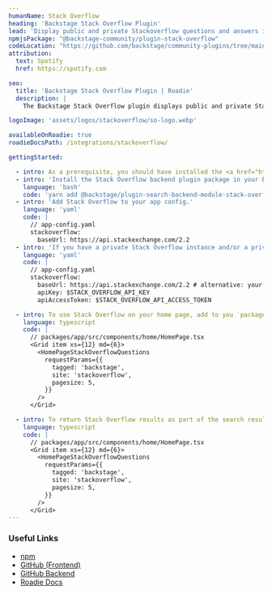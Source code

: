 ```yaml
---
humanName: Stack Overflow
heading: 'Backstage Stack Overflow Plugin'
lead: 'Display public and private Stackoverflow questions and answers in Backstage'
npmjsPackage: "@backstage-community/plugin-stack-overflow"
codeLocation: "https://github.com/backstage/community-plugins/tree/main/workspaces/stack-overflow/plugins/stack-overflow"
attribution:
  text: Spotify
  href: https://spotify.com

seo:
  title: 'Backstage Stack Overflow Plugin | Roadie'
  description: |
    The Backstage Stack Overflow plugin displays public and private Stackoverflow questions and answers in Backstage and adds Stack Overflow to search results.

logoImage: 'assets/logos/stackoverflow/so-logo.webp'

availableOnRoadie: true
roadieDocsPath: /integrations/stackoverflow/

gettingStarted:

  - intro: As a prerequisite, you should have installed the <a href="https://github.com/backstage/community-plugins/tree/main/workspaces/stack-overflow/plugins/stack-overflow-backend'>Stack Overflow Backend plugin</a>.
  - intro: 'Install the Stack Overflow backend plugin package in your Backstage app'
    language: 'bash'
    code: 'yarn add @backstage/plugin-search-backend-module-stack-overflow-collator'
  - intro: 'Add Stack Overflow to your app config.'
    language: 'yaml'
    code: |
      // app-config.yaml
      stackoverflow:
        baseUrl: https://api.stackexchange.com/2.2
  - intro: 'If you have a private Stack Overflow instance and/or a private Stack Overflow Team you will need to supply an API key or Personal Access Token. You can read more about how to set this up by going to the Stack Overflow Help Page.'
    language: 'yaml'
    code: |
      // app-config.yaml
      stackoverflow:
        baseUrl: https://api.stackexchange.com/2.2 # alternative: your internal stack overflow instance
        apiKey: $STACK_OVERFLOW_API_KEY
        apiAccessToken: $STACK_OVERFLOW_API_ACCESS_TOKEN

  - intro: To use Stack Overflow on your home page, add to you `packages/app/src/components/home/HomePage.tsx`
    language: typescript
    code: |
      // packages/app/src/components/home/HomePage.tsx
      <Grid item xs={12} md={6}>
        <HomePageStackOverflowQuestions
          requestParams={{
            tagged: 'backstage',
            site: 'stackoverflow',
            pagesize: 5,
          }}
        />
      </Grid>

  - intro: To return Stack Overflow results as part of the search results in Backstage, add `StackOverflowSearchResultListItem` to `packages/app/src/components/search/SearchPage.tsx`.
    language: typescript
    code: |
      // packages/app/src/components/home/HomePage.tsx
      <Grid item xs={12} md={6}>
        <HomePageStackOverflowQuestions
          requestParams={{
            tagged: 'backstage',
            site: 'stackoverflow',
            pagesize: 5,
          }}
        />
      </Grid>
---
```


### Useful Links

- [npm](https://www.npmjs.com/package/@backstage-community/plugin-stack-overflow)
- [GitHub (Frontend)](https://github.com/backstage/community-plugins/blob/main/workspaces/stack-overflow/plugins/stack-overflow/README.md)
- [GitHub Backend](https://github.com/backstage/community-plugins/tree/main/workspaces/stack-overflow/plugins/stack-overflow-backend)
- [Roadie Docs](https://roadie.io/docs/integrations/stackoverflow/)
